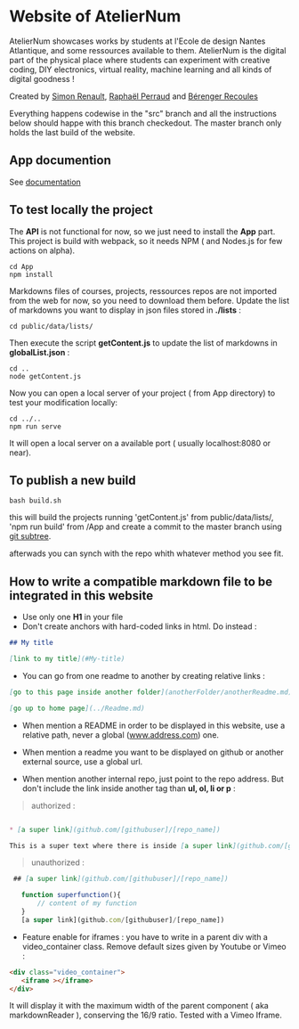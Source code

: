 # Website of AtelierNum 

AtelierNum showcases works by students at l'Ecole de design Nantes Atlantique, and some ressources available to them. AtelierNum is the digital part of the physical place where students can experiment with creative coding, DIY electronics, virtual reality, machine learning and all kinds of digital goodness !

Created by [Simon Renault](http://www.simon-renault.com), [Raphaël Perraud](http://www.raphaelperraud.com) and [Bérenger Recoules](http://b2renger.github.io/)

Everything happens codewise in the "src" branch and all the instructions below should happe with this branch checkedout. The master branch only holds the last build of the website.

## App documention
See [documentation](app_doc.md)

## To test locally the project

The **API** is not functional for now, so we just need to install the **App** part. This project is build with webpack, so it needs NPM ( and Nodes.js for few actions on alpha).

```
cd App
npm install
```

Markdowns files of courses, projects, ressources repos are not imported from the web for now, so you need to download them before.
Update the list of markdowns you want to display in json files stored in **./lists**  :

``` 
cd public/data/lists/
```
Then execute the script **getContent.js** to  update the list of markdowns in **globalList.json** :

``` 
cd ..
node getContent.js
```

Now you can open a local server of your project ( from App directory) to test your modification locally: 

``` 
cd ../..
npm run serve
```

It will open a local server on a available port ( usually localhost:8080 or near).

## To publish a new build

```
bash build.sh
```

this will build the projects running 'getContent.js' from public/data/lists/, 'npm run build' from /App and create a commit to the master branch using [git subtree](https://github.com/git/git/blob/master/contrib/subtree/git-subtree.txt).

afterwads you can synch with the repo whith whatever method you see fit.


## How to write a compatible markdown file to be integrated in this website

* Use only one **H1** in your file
* Don't create anchors with hard-coded links in html. Do instead :
  
```markdown
## My title 

[link to my title](#My-title)
```

* You can go from one readme to another by creating relative links :

```markdown
[go to this page inside another folder](anotherFolder/anotherReadme.md)
```

```markdown
[go up to home page](../Readme.md)
```


* When mention a README in order to be displayed in this website, use a relative path, never a global (www.address.com) one.

* When mention a readme you want to be displayed on github or another external source, use a global url.

* When mention another internal repo, just point to the repo address. But don't include the link inside another tag than **ul, ol, li or p** :

> authorized :
```markdown

* [a super link](github.com/[githubuser]/[repo_name])

This is a super text where there is inside [a super link](github.com/[githubuser]/[repo_name]).
````

> unauthorized :
```markdown
 ## [a super link](github.com/[githubuser]/[repo_name])
```

 ```javascript
    function superfunction(){
        // content of my function
    }
    [a super link](github.com/[githubuser]/[repo_name])

 ```


* Feature enable for iframes :
you have to write in a parent div with a video_container class. Remove default sizes given by Youtube or Vimeo :
```html
<div class="video_container">
   <iframe ></iframe>
</div>
```
It will display it with the maximum width of the parent component ( aka markdownReader ), conserving the 16/9 ratio. Tested with a Vimeo Iframe.